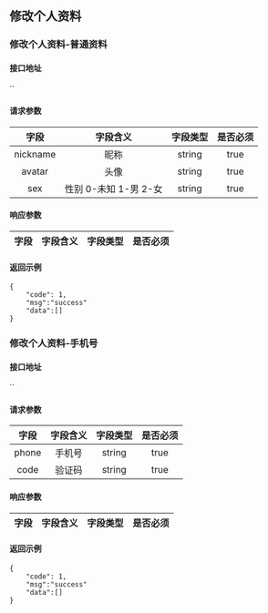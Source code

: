 ## 修改个人资料

### 修改个人资料-普通资料

#### 接口地址

``

#### 请求参数

| 字段 | 字段含义 | 字段类型 | 是否必须 |
|:----:|:----:|:----:|:----:|
| nickname | 昵称 | string | true |
| avatar | 头像 | string | true |
| sex | 性别 0-未知 1-男 2-女 | string | true |

#### 响应参数

| 字段 | 字段含义 | 字段类型 | 是否必须 |
|:----:|:----:|:----:|:----:|

#### 返回示例
````
{
    "code": 1,
    "msg":"success"
    "data":[]
}
````

### 修改个人资料-手机号

#### 接口地址

``

#### 请求参数

| 字段 | 字段含义 | 字段类型 | 是否必须 |
|:----:|:----:|:----:|:----:|
| phone | 手机号 | string | true |
| code | 验证码 | string | true |

#### 响应参数

| 字段 | 字段含义 | 字段类型 | 是否必须 |
|:----:|:----:|:----:|:----:|

#### 返回示例
````
{
    "code": 1,
    "msg":"success"
    "data":[]
}
````

